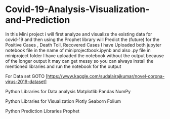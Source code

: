 # Covid-19-Analysis-Visualization-and-Prediction
In this Mini project i will first analyze and visualize the existing data for covid-19 and then using the Prophet library will Predict the (future) for the Positive Cases , Death Toll, Recovered Cases
I have Uploaded both jupyter notebook file in the name of miniprojectbook.ipynb and also .py file in miniproject folder
I have uploaded the notebook without the output because of the longer output it may can get messy so you can always install the mentioned libraries and run the notebook for the output


For Data set  GOTO  [https://www.kaggle.com/sudalairajkumar/novel-corona-virus-2019-dataset]

Python Libraries for Data analysis
Matplotlib
Pandas
NumPy

Python Libraries for Visualization
Plotly
Seaborn
Folium

Python Prediction Libraries 
Prophet

